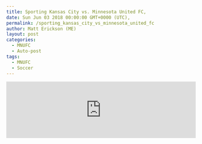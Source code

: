 ```yaml
---
title: Sporting Kansas City vs. Minnesota United FC,
date: Sun Jun 03 2018 00:00:00 GMT+0000 (UTC),
permalink: /sporting_kansas_city_vs_minnesota_united_fc 
author: Matt Erickson (ME)
layout: post
categories:
  - MNUFC
  - Auto-post
tags:
  - MNUFC
  - Soccer
---
```

<div class='fluid-width-video-wrapper'>
<iframe width='100%' height='auto' frameborder='0' allowfullscreen src="https://www.mnufc.com/iframe-video?brightcove_id=5793133008001&brightcove_player_id=default&brightcove_account_id=5534894110001"></iframe>
</div>